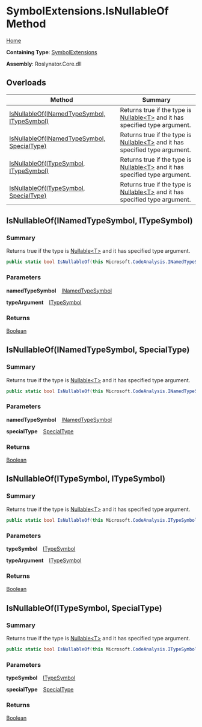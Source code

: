 # SymbolExtensions\.IsNullableOf Method

[Home](../../../README.md)

**Containing Type**: [SymbolExtensions](../README.md)

**Assembly**: Roslynator\.Core\.dll

## Overloads

| Method | Summary |
| ------ | ------- |
| [IsNullableOf(INamedTypeSymbol, ITypeSymbol)](#Roslynator_SymbolExtensions_IsNullableOf_Microsoft_CodeAnalysis_INamedTypeSymbol_Microsoft_CodeAnalysis_ITypeSymbol_) | Returns true if the type is [Nullable\<T>](https://docs.microsoft.com/en-us/dotnet/api/system.nullable-1) and it has specified type argument\. |
| [IsNullableOf(INamedTypeSymbol, SpecialType)](#Roslynator_SymbolExtensions_IsNullableOf_Microsoft_CodeAnalysis_INamedTypeSymbol_Microsoft_CodeAnalysis_SpecialType_) | Returns true if the type is [Nullable\<T>](https://docs.microsoft.com/en-us/dotnet/api/system.nullable-1) and it has specified type argument\. |
| [IsNullableOf(ITypeSymbol, ITypeSymbol)](#Roslynator_SymbolExtensions_IsNullableOf_Microsoft_CodeAnalysis_ITypeSymbol_Microsoft_CodeAnalysis_ITypeSymbol_) | Returns true if the type is [Nullable\<T>](https://docs.microsoft.com/en-us/dotnet/api/system.nullable-1) and it has specified type argument\. |
| [IsNullableOf(ITypeSymbol, SpecialType)](#Roslynator_SymbolExtensions_IsNullableOf_Microsoft_CodeAnalysis_ITypeSymbol_Microsoft_CodeAnalysis_SpecialType_) | Returns true if the type is [Nullable\<T>](https://docs.microsoft.com/en-us/dotnet/api/system.nullable-1) and it has specified type argument\. |

## IsNullableOf\(INamedTypeSymbol, ITypeSymbol\) <a name="Roslynator_SymbolExtensions_IsNullableOf_Microsoft_CodeAnalysis_INamedTypeSymbol_Microsoft_CodeAnalysis_ITypeSymbol_"></a>

### Summary

Returns true if the type is [Nullable\<T>](https://docs.microsoft.com/en-us/dotnet/api/system.nullable-1) and it has specified type argument\.

```csharp
public static bool IsNullableOf(this Microsoft.CodeAnalysis.INamedTypeSymbol namedTypeSymbol, Microsoft.CodeAnalysis.ITypeSymbol typeArgument)
```

### Parameters

**namedTypeSymbol** &ensp; [INamedTypeSymbol](https://docs.microsoft.com/en-us/dotnet/api/microsoft.codeanalysis.inamedtypesymbol)

**typeArgument** &ensp; [ITypeSymbol](https://docs.microsoft.com/en-us/dotnet/api/microsoft.codeanalysis.itypesymbol)

### Returns

[Boolean](https://docs.microsoft.com/en-us/dotnet/api/system.boolean)

## IsNullableOf\(INamedTypeSymbol, SpecialType\) <a name="Roslynator_SymbolExtensions_IsNullableOf_Microsoft_CodeAnalysis_INamedTypeSymbol_Microsoft_CodeAnalysis_SpecialType_"></a>

### Summary

Returns true if the type is [Nullable\<T>](https://docs.microsoft.com/en-us/dotnet/api/system.nullable-1) and it has specified type argument\.

```csharp
public static bool IsNullableOf(this Microsoft.CodeAnalysis.INamedTypeSymbol namedTypeSymbol, Microsoft.CodeAnalysis.SpecialType specialType)
```

### Parameters

**namedTypeSymbol** &ensp; [INamedTypeSymbol](https://docs.microsoft.com/en-us/dotnet/api/microsoft.codeanalysis.inamedtypesymbol)

**specialType** &ensp; [SpecialType](https://docs.microsoft.com/en-us/dotnet/api/microsoft.codeanalysis.specialtype)

### Returns

[Boolean](https://docs.microsoft.com/en-us/dotnet/api/system.boolean)

## IsNullableOf\(ITypeSymbol, ITypeSymbol\) <a name="Roslynator_SymbolExtensions_IsNullableOf_Microsoft_CodeAnalysis_ITypeSymbol_Microsoft_CodeAnalysis_ITypeSymbol_"></a>

### Summary

Returns true if the type is [Nullable\<T>](https://docs.microsoft.com/en-us/dotnet/api/system.nullable-1) and it has specified type argument\.

```csharp
public static bool IsNullableOf(this Microsoft.CodeAnalysis.ITypeSymbol typeSymbol, Microsoft.CodeAnalysis.ITypeSymbol typeArgument)
```

### Parameters

**typeSymbol** &ensp; [ITypeSymbol](https://docs.microsoft.com/en-us/dotnet/api/microsoft.codeanalysis.itypesymbol)

**typeArgument** &ensp; [ITypeSymbol](https://docs.microsoft.com/en-us/dotnet/api/microsoft.codeanalysis.itypesymbol)

### Returns

[Boolean](https://docs.microsoft.com/en-us/dotnet/api/system.boolean)

## IsNullableOf\(ITypeSymbol, SpecialType\) <a name="Roslynator_SymbolExtensions_IsNullableOf_Microsoft_CodeAnalysis_ITypeSymbol_Microsoft_CodeAnalysis_SpecialType_"></a>

### Summary

Returns true if the type is [Nullable\<T>](https://docs.microsoft.com/en-us/dotnet/api/system.nullable-1) and it has specified type argument\.

```csharp
public static bool IsNullableOf(this Microsoft.CodeAnalysis.ITypeSymbol typeSymbol, Microsoft.CodeAnalysis.SpecialType specialType)
```

### Parameters

**typeSymbol** &ensp; [ITypeSymbol](https://docs.microsoft.com/en-us/dotnet/api/microsoft.codeanalysis.itypesymbol)

**specialType** &ensp; [SpecialType](https://docs.microsoft.com/en-us/dotnet/api/microsoft.codeanalysis.specialtype)

### Returns

[Boolean](https://docs.microsoft.com/en-us/dotnet/api/system.boolean)

